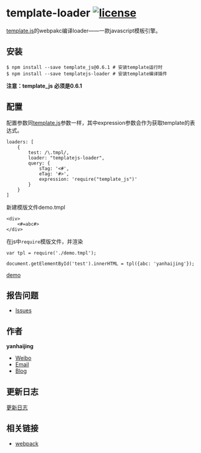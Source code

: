 # template-loader [![license](https://img.shields.io/badge/license-MIT-blue.svg)](https://github.com/yanhaijing/template-loader/blob/master/MIT-LICENSE)

[template.js](https://github.com/yanhaijing/template.js)的webpakc编译loader——一款javascript模板引擎。

## 安装
    
    $ npm install --save template_js@0.6.1 # 安装template运行时
    $ npm install --save templatejs-loader # 安装template编译插件

**注意：template_js 必须是0.6.1**
## 配置
配置参数同[template.js](https://github.com/yanhaijing/template.js/blob/master/doc/api.md#templateconfig)参数一样，其中expression参数会作为获取template的表达式。

    loaders: [
        {
            test: /\.tmpl/,
            loader: "templatejs-loader",
            query: {
                sTag: '<#',
                eTag: '#>',
                expression: 'require("template_js")'
            }
        }
    ]

新建模版文件demo.tmpl

    <div>
        <#=abc#>
    </div>

在js中`require`模版文件，并渲染

    var tpl = require('./demo.tmpl');

    document.getElementById('test').innerHTML = tpl({abc: 'yanhaijing'});

[demo](example)

## 报告问题

- [Issues](https://github.com/yanhaijing/template-loader/issues "report question")

## 作者

**yanhaijing**

- [Weibo](http://weibo.com/yanhaijing1234 "yanhaijing's Weibo")
- [Email](mailto:yanhaijing@yeah.net "yanhaijing's Email")
- [Blog](http://yanhaijing.com "yanhaijing's Blog")

## 更新日志

[更新日志](CHANGELOG.md)

## 相关链接

- [webpack](http://webpack.github.io/)
